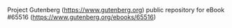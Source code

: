 Project Gutenberg (https://www.gutenberg.org) public repository for eBook #65516 (https://www.gutenberg.org/ebooks/65516)
